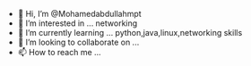 - 👋 Hi, I’m @Mohamedabdullahmpt
- 👀 I’m interested in ... networking
- 🌱 I’m currently learning ... python,java,linux,networking skills
- 💞️ I’m looking to collaborate on ...
- 📫 How to reach me ...

<!---
Mohamedabdullahmpt/Mohamedabdullahmpt is a ✨ special ✨ repository because its `README.md` (this file) appears on your GitHub profile.
You can click the Preview link to take a look at your changes.
--->
